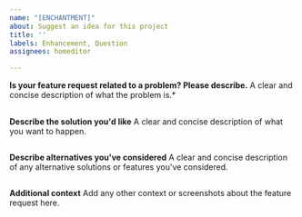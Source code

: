 ```yaml
---
name: "[ENCHANTMENT]"
about: Suggest an idea for this project
title: ''
labels: Enhancement, Question
assignees: homeditor

---
```


**Is your feature request related to a problem? Please describe.**
A clear and concise description of what the problem is.*

##

**Describe the solution you'd like**
A clear and concise description of what you want to happen.

##

**Describe alternatives you've considered**
A clear and concise description of any alternative solutions or features you've considered.

##

**Additional context**
Add any other context or screenshots about the feature request here.
